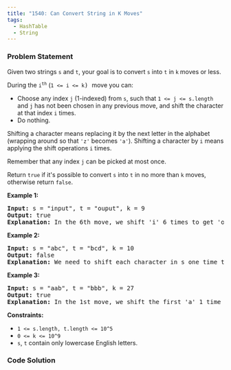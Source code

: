 ```yaml
---
title: "1540: Can Convert String in K Moves"
tags:
  - HashTable
  - String
---
```

### Problem Statement

<p>Given two strings <code>s</code> and <code>t</code>, your goal is to convert <code>s</code> into <code>t</code> in <code>k</code><strong> </strong>moves or less.</p>

<p>During the <code>i<sup>th</sup></code> (<font face="monospace"><code>1 &lt;= i &lt;= k</code>) </font>move you can:</p>

<ul>
	<li>Choose any index <code>j</code> (1-indexed) from <code>s</code>, such that <code>1 &lt;= j &lt;= s.length</code> and <code>j</code> has not been chosen in any previous move, and shift the character at that index <code>i</code> times.</li>
	<li>Do nothing.</li>
</ul>

<p>Shifting a character means replacing it by the next letter in the alphabet (wrapping around so that <code>&#39;z&#39;</code> becomes <code>&#39;a&#39;</code>). Shifting a character by <code>i</code> means applying the shift operations <code>i</code> times.</p>

<p>Remember that any index <code>j</code> can be picked at most once.</p>

<p>Return <code>true</code> if it&#39;s possible to convert <code>s</code> into <code>t</code> in no more than <code>k</code> moves, otherwise return <code>false</code>.</p>


<p><strong class="example">Example 1:</strong></p>

<pre>
<strong>Input:</strong> s = &quot;input&quot;, t = &quot;ouput&quot;, k = 9
<strong>Output:</strong> true
<b>Explanation: </b>In the 6th move, we shift &#39;i&#39; 6 times to get &#39;o&#39;. And in the 7th move we shift &#39;n&#39; to get &#39;u&#39;.
</pre>

<p><strong class="example">Example 2:</strong></p>

<pre>
<strong>Input:</strong> s = &quot;abc&quot;, t = &quot;bcd&quot;, k = 10
<strong>Output:</strong> false
<strong>Explanation: </strong>We need to shift each character in s one time to convert it into t. We can shift &#39;a&#39; to &#39;b&#39; during the 1st move. However, there is no way to shift the other characters in the remaining moves to obtain t from s.
</pre>

<p><strong class="example">Example 3:</strong></p>

<pre>
<strong>Input:</strong> s = &quot;aab&quot;, t = &quot;bbb&quot;, k = 27
<strong>Output:</strong> true
<b>Explanation: </b>In the 1st move, we shift the first &#39;a&#39; 1 time to get &#39;b&#39;. In the 27th move, we shift the second &#39;a&#39; 27 times to get &#39;b&#39;.
</pre>


<p><strong>Constraints:</strong></p>

<ul>
	<li><code>1 &lt;= s.length, t.length &lt;= 10^5</code></li>
	<li><code>0 &lt;= k &lt;= 10^9</code></li>
	<li><code>s</code>, <code>t</code> contain only lowercase English letters.</li>
</ul>


### Code Solution

```python

```
